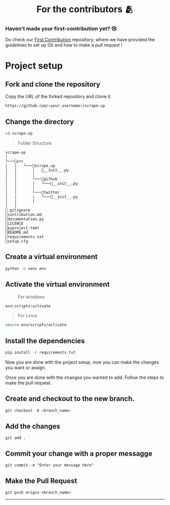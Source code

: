 <h1 align=center> For the contributors 🫂 </h1>

### Haven't made your first-contribution yet? 😢
Do check our [First Contribution](https://github.com/Clueless-Community/first-contribution) repository, where we have provided the guidelines to set up Git and how to make a pull request !

# Project setup 
## Fork and clone the repository
Copy the URL of the forked repository and clone it.
```bash
https://github.com/<your_username>/scrape-up
```

## Change the directory
```bash
cd scrape-up
```

> Folder Structure
```
scrape-up
│   
└───📂src
│   │   └───📂scrape_up 
|   |       |   📄__init__.py
|   |       | 
│   │       └───📂github 
|   |       |   └───📄__init__.py
|   |       |
│   │       └───📂twitter
|   |       |   └───📄__init__.py
|   |       |
|   |
📄.gitignore
📄contribution.md
📄documentation.py
📄LICENCE
📄pyproject.toml
📄README.md
📄requirements.txt
📄setup.cfg
```


## Create a virtual environment
```bash
python -m venv env
```
## Activate the virtual environment
> For windows
```bash
env\scripts\activate
```
> For Linux
```bash
source env/scripts/activate
```

## Install the dependencies
```powershell
pip install -r requirements.txt
```

Now you are done with the project setup, now you can make the changes you want or assign.


Once you are done with the changes you wanted to add. Follow the steps to make the pull request.
## Create and checkout to the new branch.
```powershell
git checkout -b <branch_name>
```
## Add the changes
```
git add .
```

## Commit your change with a proper messagge
```
git commit -m "Enter your message here"
```

## Make the Pull Request
```
git push origin <branch_name>
```
---